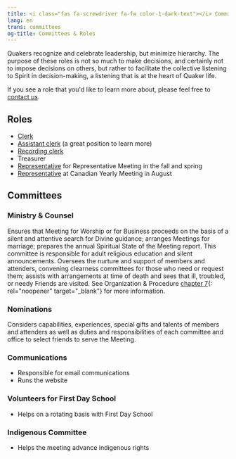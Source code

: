 ```yaml
---
title: <i class="fas fa-screwdriver fa-fw color-1-dark-text"></i> Committees & Roles <i class="fas fa-theater-masks fa-fw color-1-text"></i>
lang: en
trans: committees
og-title: Committees & Roles
---
```

Quakers recognize and celebrate leadership, but minimize hierarchy. The purpose of these roles is not so much to make decisions, and certainly not to impose decisions on others, but rather to facilitate the collective listening to Spirit in decision-making, a listening that is at the heart of Quaker life.

If you see a role that you'd like to learn more about, please feel free to [contact us](/contact).

## Roles <i class="fas fa-theater-masks fa-fw color-1-text"></i>
* [Clerk](/new_attender/business#clerk)
* [Assistant clerk](/new_attender/business#the-assistant-clerk) (a great position to learn more)
* [Recording clerk](/new_attender/business#the-recording-clerk)
* Treasurer
* [Representative](/new_attender/repping_meeting) for Representative Meeting in the fall and spring
* [Representative](/new_attender/repping_meeting) at Canadian Yearly Meeting in August

## Committees <i class="fas fa-screwdriver fa-fw color-1-dark-text"></i>

### Ministry & Counsel
Ensures that Meeting for Worship or for Business proceeds on the basis of a silent and attentive search for Divine guidance; arranges Meetings for marriage; prepares the annual Spiritual State of the Meeting report. This committee is responsible for adult religious education and silent announcements. Oversees the nurture and support of members and attenders, convening clearness committees for those who need or request them; assists with arrangements at time of death and sees that ill, troubled, or needy Friends are visited. See Organization & Procedure [chapter 7](https://quaker.ca/cympublications/organization-and-procedure/#CHAPTER_7_Meeting_of_Ministry_and_Counsel){: rel="noopener" target="_blank"} for more information.

### Nominations
Considers capabilities, experiences, special gifts and talents of members and attenders as well as duties and responsibilities of each committee and office to select friends to serve the Meeting.


### Communications
* Responsible for email communications
* Runs the website

### Volunteers for First Day School
* Helps on a rotating basis with First Day School

### Indigenous Committee
* Helps the meeting advance indigenous rights
